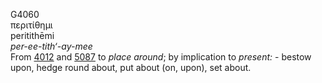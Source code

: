 <body>
  <p>G4060<br>  περιτίθημι  <br> peritithēmi  <br><i>per-ee-tith‘-ay-mee </i><br>From <a href="g4012.htm">4012</a> and <a href="g5087.htm">5087</a>  to <i>place</i> <i>around</i>; by implication to <i>present:</i> - bestow upon, hedge round about, put about (on, upon), set about.<br></p>
 </body>